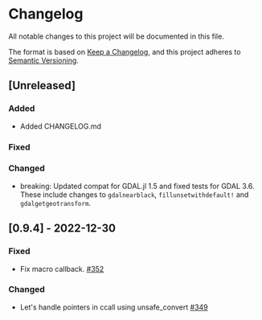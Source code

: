 # Changelog

All notable changes to this project will be documented in this file.

The format is based on [Keep a Changelog](https://keepachangelog.com/en/1.0.0/),
and this project adheres to [Semantic Versioning](https://semver.org/spec/v2.0.0.html).

## [Unreleased]

### Added

- Added CHANGELOG.md

### Fixed


### Changed

- breaking: Updated compat for GDAL.jl 1.5 and fixed tests for GDAL 3.6. These include changes to `gdalnearblack`, `fillunsetwithdefault!` and `gdalgetgeotransform`.

## [0.9.4] - 2022-12-30

### Fixed

-  Fix macro callback. [#352](https://github.com/yeesian/ArchGDAL.jl/pull/352)

### Changed

- Let's handle pointers in ccall using unsafe_convert [#349](https://github.com/yeesian/ArchGDAL.jl/pull/349)
